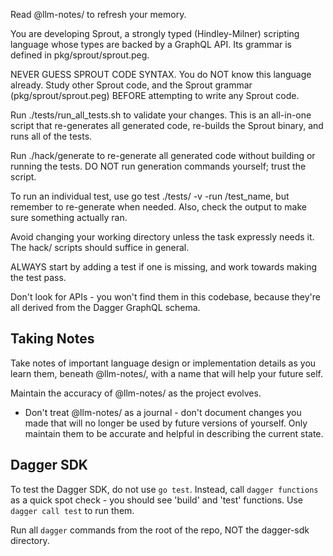 Read @llm-notes/ to refresh your memory.

You are developing Sprout, a strongly typed (Hindley-Milner) scripting language whose types are backed by a GraphQL API. Its grammar is defined in pkg/sprout/sprout.peg.

NEVER GUESS SPROUT CODE SYNTAX. You do NOT know this language already. Study other Sprout code, and the Sprout grammar (pkg/sprout/sprout.peg) BEFORE attempting to write any Sprout code.

Run ./tests/run_all_tests.sh to validate your changes. This is an all-in-one script that re-generates all generated code, re-builds the Sprout binary, and runs all of the tests.

Run ./hack/generate to re-generate all generated code without building or running the tests. DO NOT run generation commands yourself; trust the script.

To run an individual test, use go test ./tests/ -v -run /test_name, but remember to re-generate when needed. Also, check the output to make sure something actually ran.

Avoid changing your working directory unless the task expressly needs it. The hack/ scripts should suffice in general.

ALWAYS start by adding a test if one is missing, and work towards making the test pass.

Don't look for APIs - you won't find them in this codebase, because they're all derived from the Dagger GraphQL schema.

## Taking Notes

Take notes of important language design or implementation details as you learn them, beneath @llm-notes/, with a name that will help your future self.

Maintain the accuracy of @llm-notes/ as the project evolves.

- Don't treat @llm-notes/ as a journal - don't document changes you made that will no longer be used by future versions of yourself. Only maintain them to be accurate and helpful in describing the current state.

## Dagger SDK

To test the Dagger SDK, do not use `go test`. Instead, call `dagger functions` as a quick spot check - you should see 'build' and 'test' functions. Use `dagger call test` to run them.

Run all `dagger` commands from the root of the repo, NOT the dagger-sdk directory.
